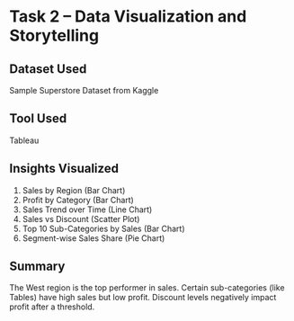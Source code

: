 # Task 2 – Data Visualization and Storytelling

## Dataset Used
Sample Superstore Dataset from Kaggle

## Tool Used
Tableau

## Insights Visualized
1. Sales by Region (Bar Chart)
2. Profit by Category (Bar Chart)
3. Sales Trend over Time (Line Chart)
4. Sales vs Discount (Scatter Plot)
5. Top 10 Sub-Categories by Sales (Bar Chart)
6. Segment-wise Sales Share (Pie Chart)

## Summary
The West region is the top performer in sales. Certain sub-categories (like Tables) have high sales but low profit. Discount levels negatively impact profit after a threshold.
